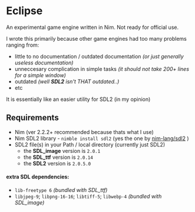 # Eclipse

An experimental game engine written in Nim. Not ready for official use.

I wrote this primarily because other game engines had too many problems ranging from:
- little to no documentation / outdated documentation _(or just generally useless documentation)_
- unneccesary complication in simple tasks _(it should not take 200+ lines for a simple window)_
- outdated _(well **SDL2** isn't THAT outdated..)_
- etc

It is essentially like an easier utility for SDL2 (in my opinion)

## Requirements

- Nim (ver 2.2.2+ recommended because thats what I use)
- Nim SDL2 library - `nimble install sdl2` (yes the one by [nim-lang/sdl2](https://github.com/nim-lang/sdl2) )
- SDL2 file(s) in your Path / local directory (currently just SDL2)
  - the **SDL_image** version is `2.0.1`
  - the **SDL_ttf** version is `2.0.14`
  - the **SDL2** version is `2.0.5.0`

#### extra SDL dependencies:
  - `lib-freetype 6` _(bundled with SDL_ttf)_
  - `libjpeg-9`; `libpng-16-16`; `libtiff-5`; `libwebp-4` _(bundled with SDL_image)_